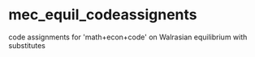 # mec_equil_codeassignents
code assignments for 'math+econ+code' on Walrasian equilibrium with substitutes
